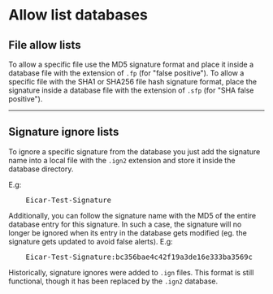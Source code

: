 # Allow list databases

## File allow lists

To allow a specific file use the MD5 signature format and place it inside a database file with the extension of `.fp` (for "false positive"). To allow a specific file with the SHA1 or SHA256 file hash signature format, place the signature inside a database file with the extension of `.sfp` (for "SHA false positive").

---

## Signature ignore lists

To ignore a specific signature from the database you just add the signature name into a local file with the `.ign2` extension and store it inside the database directory.

E.g:

<pre>
    Eicar-Test-Signature
</pre>

Additionally, you can follow the signature name with the MD5 of the entire database entry for this signature. In such a case, the signature will no longer be ignored when its entry in the database gets modified (eg. the signature gets updated to avoid false alerts). E.g:

<pre>
    Eicar-Test-Signature:bc356bae4c42f19a3de16e333ba3569c
</pre>

Historically, signature ignores were added to `.ign` files.  This format is still functional, though it has been replaced by the `.ign2` database.

